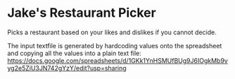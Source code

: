 # Jake's Restaurant Picker
 Picks a restaurant based on your likes and dislikes if you cannot decide.
 
 The input textfile is generated by hardcoding values onto the spreadsheet and copying all the values into a plain text file:
https://docs.google.com/spreadsheets/d/1GKk1YnHSMUfBUg9J6IOgkMb9vyg2e5ZiU3JN742gYzY/edit?usp=sharing
